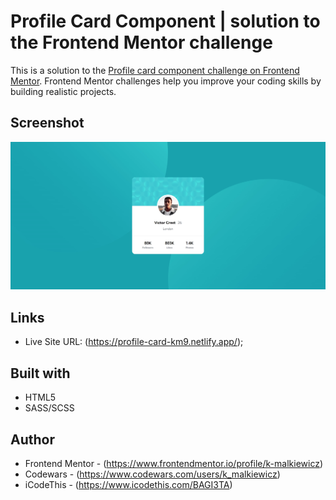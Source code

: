 # Profile Card Component | solution to the Frontend Mentor challenge

This is a solution to the [Profile card component challenge on Frontend Mentor](https://www.frontendmentor.io/challenges/profile-card-component-cfArpWshJ). Frontend Mentor challenges help you improve your coding skills by building realistic projects. 

## Screenshot

![](./screenshot/screenshot.webp)

## Links

- Live Site URL: (https://profile-card-km9.netlify.app/);

## Built with

- HTML5
- SASS/SCSS

## Author

- Frontend Mentor - (https://www.frontendmentor.io/profile/k-malkiewicz)
- Codewars - (https://www.codewars.com/users/k_malkiewicz)
- iCodeThis - (https://www.icodethis.com/BAGI3TA)